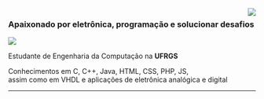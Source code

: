 <img align='right' src="https://github-readme-stats.vercel.app/api?username=iuricode&show_icons=true&title_color=783c00&text_color=af552e&icon_color=783c00&bg_color=f8efd4&cache_seconds=2300">

### Apaixonado por eletrônica, programação e solucionar desafios

<img src="https://img.shields.io/static/v1?label=Overview&message=SEUNOME&color=f8efd4&style=for-the-badge&logo=GitHub">

<p>

Estudante de Engenharia da Computação na **UFRGS**<br/>

Conhecimentos em C, C++, Java, HTML, CSS, PHP, JS, <br/>
assim como em VHDL e aplicações de eletrônica analógica e digital <br/>

</p>
<hr>
